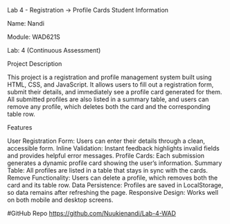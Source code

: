 Lab 4 - Registration → Profile Cards
Student Information

Name: Nandi

Module: WAD621S

Lab: 4 (Continuous Assessment)

Project Description

This project is a registration and profile management system built using HTML, CSS, and JavaScript. It allows users to fill out a registration form, submit their details, and immediately see a profile card generated for them. All submitted profiles are also listed in a summary table, and users can remove any profile, which deletes both the card and the corresponding table row.



Features

User Registration Form: Users can enter their details through a clean, accessible form.
Inline Validation: Instant feedback highlights invalid fields and provides helpful error messages.
Profile Cards: Each submission generates a dynamic profile card showing the user’s information.
Summary Table: All profiles are listed in a table that stays in sync with the cards.
Remove Functionality: Users can delete a profile, which removes both the card and its table row.
Data Persistence: Profiles are saved in LocalStorage, so data remains after refreshing the page.
Responsive Design: Works well on both mobile and desktop screens. 

#GitHub Repo
https://github.com/Nuukienandi/Lab-4-WAD

